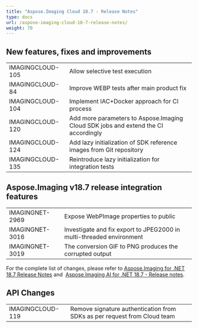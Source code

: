 ```yaml
---
title: "Aspose.Imaging Cloud 18.7 - Release Notes"
type: docs
url: /aspose-imaging-cloud-18-7-release-notes/
weight: 70
---
```


## **New features, fixes and improvements**
|     |     |
| --- | --- |
|IMAGINGCLOUD-105|Allow selective test execution|
|IMAGINGCLOUD-84|Improve WEBP tests after main product fix|
|IMAGINGCLOUD-104|Implement IAC+Docker approach for CI process|
|IMAGINGCLOUD-120|Add more parameters to Aspose.Imaging Cloud SDK jobs and extend the CI accordingly|
|IMAGINGCLOUD-124|Add lazy initialization of SDK reference images from Git repository|
|IMAGINGCLOUD-135|Reintroduce lazy initialization for integration tests|

## **Aspose.Imaging v18.7 release integration features**
|     |     |
| --- | --- |
|IMAGINGNET-2969|Expose WebPImage properties to public|
|IMAGINGNET-3016|Investigate and fix export to JPEG2000 in multi-threaded environment|
|IMAGINGNET-3019|The conversion GIF to PNG produces the corrupted output|

For the complete list of changes, please refer to [Aspose.Imaging for .NET 18.7 Release Notes](https://docs.aspose.com/display/imagingnet/Aspose.Imaging+for+.NET+18.7+-+Release+Notes) and  [Aspose.Imaging AI for .NET 18.7 - Release notes](https://kiev.dynabic.com/wiki/display/imagingai/Aspose.Imaging+AI+for+.NET+18.7+-+July+2018).

## **API Changes**
|     |     |
| --- | --- |
|IMAGINGCLOUD-119|Remove signature authentication from SDKs as per request from Cloud team|

